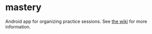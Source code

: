 # mastery
Android app for organizing practice sessions.  See [the wiki](https://github.com/markpaskin/mastery/wiki) for more information.

